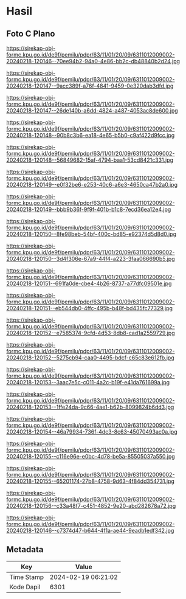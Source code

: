 # Hasil

## Foto C Plano

https://sirekap-obj-formc.kpu.go.id/de9f/pemilu/pdpr/63/11/01/20/09/6311012009002-20240218-120146--70ee94b2-94a0-4e86-bb2c-db48840b2d24.jpg

https://sirekap-obj-formc.kpu.go.id/de9f/pemilu/pdpr/63/11/01/20/09/6311012009002-20240218-120147--9acc389f-a76f-4841-9459-0e320dab3dfd.jpg

https://sirekap-obj-formc.kpu.go.id/de9f/pemilu/pdpr/63/11/01/20/09/6311012009002-20240218-120147--26de140b-a6dd-4824-a487-4053ac8de600.jpg

https://sirekap-obj-formc.kpu.go.id/de9f/pemilu/pdpr/63/11/01/20/09/6311012009002-20240218-120148--90b8c3b6-ea18-4e65-b5b0-c9af422d9fcc.jpg

https://sirekap-obj-formc.kpu.go.id/de9f/pemilu/pdpr/63/11/01/20/09/6311012009002-20240218-120148--56849682-15af-4794-baa1-53cd8421c331.jpg

https://sirekap-obj-formc.kpu.go.id/de9f/pemilu/pdpr/63/11/01/20/09/6311012009002-20240218-120149--e0f32be6-e253-40c6-a6e3-4650ca47b2a0.jpg

https://sirekap-obj-formc.kpu.go.id/de9f/pemilu/pdpr/63/11/01/20/09/6311012009002-20240218-120149--bbb9b36f-9f9f-401b-b1c8-7ecd36ea12e4.jpg

https://sirekap-obj-formc.kpu.go.id/de9f/pemilu/pdpr/63/11/01/20/09/6311012009002-20240218-120150--8fe98beb-54bf-400c-bd85-e92374d5d8d0.jpg

https://sirekap-obj-formc.kpu.go.id/de9f/pemilu/pdpr/63/11/01/20/09/6311012009002-20240218-120150--3d4f306e-67a9-44f4-a223-3faa066690b5.jpg

https://sirekap-obj-formc.kpu.go.id/de9f/pemilu/pdpr/63/11/01/20/09/6311012009002-20240218-120151--691fa0de-cbe4-4b26-8737-a77dfc09501e.jpg

https://sirekap-obj-formc.kpu.go.id/de9f/pemilu/pdpr/63/11/01/20/09/6311012009002-20240218-120151--eb544db0-4ffc-495b-b48f-bd435fc77329.jpg

https://sirekap-obj-formc.kpu.go.id/de9f/pemilu/pdpr/63/11/01/20/09/6311012009002-20240218-120152--e7585374-9cfd-4d53-8db8-cad1a2559729.jpg

https://sirekap-obj-formc.kpu.go.id/de9f/pemilu/pdpr/63/11/01/20/09/6311012009002-20240218-120152--5275cb94-caa0-4495-bdcf-c65c83e612fb.jpg

https://sirekap-obj-formc.kpu.go.id/de9f/pemilu/pdpr/63/11/01/20/09/6311012009002-20240218-120153--3aac7e5c-c011-4a2c-b19f-e41da761699a.jpg

https://sirekap-obj-formc.kpu.go.id/de9f/pemilu/pdpr/63/11/01/20/09/6311012009002-20240218-120153--1ffe24da-9c66-4ae1-b62b-8099824b6dd3.jpg

https://sirekap-obj-formc.kpu.go.id/de9f/pemilu/pdpr/63/11/01/20/09/6311012009002-20240218-120154--46a79934-736f-4dc3-8c63-45070493ac0a.jpg

https://sirekap-obj-formc.kpu.go.id/de9f/pemilu/pdpr/63/11/01/20/09/6311012009002-20240218-120155--c116e96e-e0bc-4d78-be5a-85505037a550.jpg

https://sirekap-obj-formc.kpu.go.id/de9f/pemilu/pdpr/63/11/01/20/09/6311012009002-20240218-120155--65201174-27b8-4758-9d63-4f84dd354731.jpg

https://sirekap-obj-formc.kpu.go.id/de9f/pemilu/pdpr/63/11/01/20/09/6311012009002-20240218-120156--c33a48f7-c451-4852-9e20-abd282678a72.jpg

https://sirekap-obj-formc.kpu.go.id/de9f/pemilu/pdpr/63/11/01/20/09/6311012009002-20240218-120146--c7374d47-b644-4f1a-ae44-9eadb1edf342.jpg


## Metadata

| Key        | Value               |
| ---------- | ------------------- |
| Time Stamp | 2024-02-19 06:21:02 |
| Kode Dapil | 6301                |



